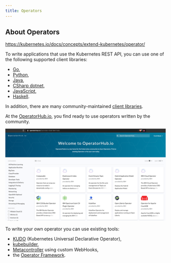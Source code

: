 ```yaml
---
title: Operators
---
```


## About Operators

https://kubernetes.io/docs/concepts/extend-kubernetes/operator/



To write applications that use the Kubernetes REST API, you can use one of the following supported client libraries:
- [Go](https://github.com/kubernetes/client-go/),
- [Python](https://github.com/kubernetes-client/python/),
- [Java](https://github.com/kubernetes-client/java),
- [CSharp dotnet](https://github.com/kubernetes-client/csharp),
- [JavaScript](https://github.com/kubernetes-client/javascript),
- [Haskell](https://github.com/kubernetes-client/haskell).

In addition, there are many community-maintained [client libraries](https://kubernetes.io/docs/reference/using-api/client-libraries/).

At the [OperatorHub.io](https://operatorhub.io/), you find ready to use operators written by the community.

![OperatorHub.io](./images/lab1/operatorhub.png)

To write your own operator you can use existing tools:
- [KUDO](https://kudo.dev/) (Kubernetes Universal Declarative Operator),
- [kubebuilder](https://book.kubebuilder.io/),
- [Metacontroller](https://metacontroller.app/) using custom WebHooks,
- the [Operator Framework](https://github.com/operator-framework/getting-started).
